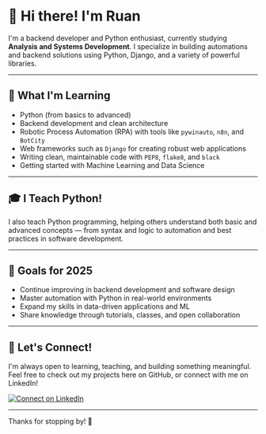 # 👋 Hi there! I'm Ruan

I'm a backend developer and Python enthusiast, currently studying **Analysis and Systems Development**. I specialize in building automations and backend solutions using Python, Django, and a variety of powerful libraries.

---

## 🚀 What I'm Learning

- Python (from basics to advanced)
- Backend development and clean architecture
- Robotic Process Automation (RPA) with tools like `pywinauto`, `n8n`, and `BotCity`
- Web frameworks such as `Django` for creating robust web applications
- Writing clean, maintainable code with `PEP8`, `flake8`, and `black`
- Getting started with Machine Learning and Data Science

---

## 🎓 I Teach Python!

I also teach Python programming, helping others understand both basic and advanced concepts — from syntax and logic to automation and best practices in software development.

---

## 🎯 Goals for 2025

- Continue improving in backend development and software design
- Master automation with Python in real-world environments
- Expand my skills in data-driven applications and ML
- Share knowledge through tutorials, classes, and open collaboration

---

## 🤝 Let's Connect!

I'm always open to learning, teaching, and building something meaningful.  
Feel free to check out my projects here on GitHub, or connect with me on LinkedIn!

[![Connect on LinkedIn](https://img.shields.io/badge/LinkedIn-blue?style=for-the-badge&logo=linkedin)]([https://www.linkedin.com/in/SEU-USUARIO-LINKEDIN](https://www.linkedin.com/in/ruan-machado-ab1484266/))

---

Thanks for stopping by! 🚀
